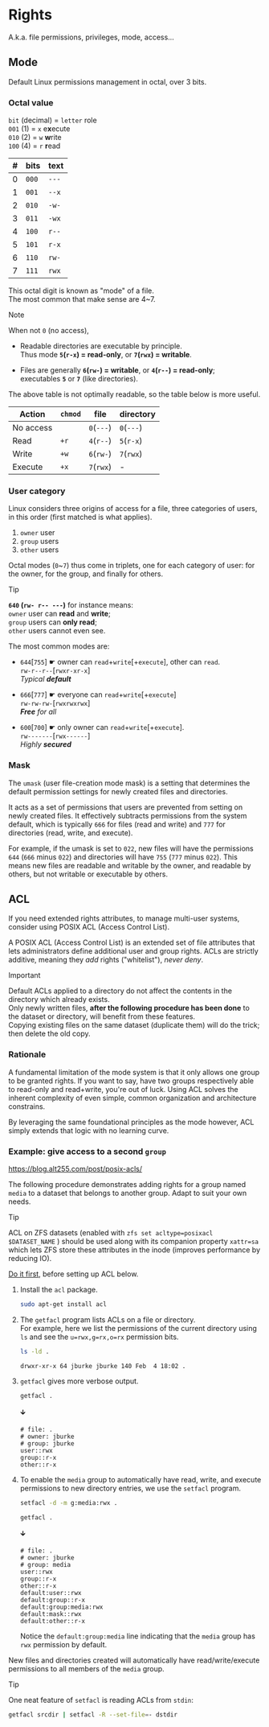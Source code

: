 # Rights

A.k.a. file permissions, privileges, mode, access…





## Mode

Default Linux permissions management in octal, over 3 bits.




### Octal value

`bit` (decimal) = `letter` role  
`001` (1) = `x` e**x**ecute  
`010` (2) = `w` **w**rite  
`100` (4) = `r` **r**ead  

| # | bits | text
|---|------|-----
| 0 | `000` | `---`
| 1 | `001` | `--x`
| 2 | `010` | `-w-`
| 3 | `011` | `-wx`
| 4 | `100` | `r--`
| 5 | `101` | `r-x`
| 6 | `110` | `rw-`
| 7 | `111` | `rwx`

This octal digit is known as "mode" of a file.  
The most common that make sense are 4~7. 

> [!Note]
> When not `0` (no access),
> 
> - Readable directories are executable by principle.  
> Thus mode **`5`(`r-x`) = read-only**, or **`7`(`rwx`) = writable**.  
>
> - Files are generally **`6`(`rw-`) = writable**, or **`4`(`r--`) = read-only**;  
> executables **`5`** or **`7`** (like directories).

The above table is not optimally readable, so the table below is more useful.

| Action |`chmod`| file       | directory
|--------|-------|------------|-----------
| No access |    | `0`(`---`) | `0`(`---`) 
| Read   | `+r`  | `4`(`r--`) | `5`(`r-x`)
| Write  | `+w`  | `6`(`rw-`) | `7`(`rwx`)
| Execute| `+x`  | `7`(`rwx`) | -




### User category

Linux considers three origins of access for a file, three categories of users, in this order (first matched is what applies).

1. `owner` user
2. `group` users
3. `other` users

Octal modes (`0`~`7`) thus come in triplets, one for each category of user: for the owner, for the group, and finally for others.

> [!Tip]  
> **`640` (`rw- r-- ---`)** for instance means:  
> `owner` user can **read** and **write**;  
> `group` users can **only read**;  
> `other` users cannot even see.

The most common modes are:

- `644`\[`755`\] ☛ owner can `read`+`write`\[+`execute`\], other can `read`.  
`rw-r--r--`\[`rwxr-xr-x`\]  
*Typical **default***

- `666`\[`777`\] ☛ everyone can `read`+`write`\[+`execute`\]  
`rw-rw-rw-`\[`rwxrwxrwx`\]  
***Free** for all*

- `600`\[`700`\] ☛ only owner can `read`+`write`\[+`execute`\].  
`rw-------`\[`rwx------`\]  
*Highly **secured***




### Mask

The `umask` (user file-creation mode mask) is a setting that determines the default permission settings for newly created files and directories.

It acts as a set of permissions that users are prevented from setting on newly created files. It effectively subtracts permissions from the system default, which is typically `666` for files (read and write) and `777` for directories (read, write, and execute).

For example, if the umask is set to `022`, new files will have the permissions `644` (`666` minus `022`) and directories will have `755` (`777` minus `022`). This means new files are readable and writable by the owner, and readable by others, but not writable or executable by others.





## ACL

If you need extended rights attributes, to manage multi-user systems, consider using POSIX ACL (Access Control List).

A POSIX ACL (Access Control List) is an extended set of file attributes that lets administrators define additional user and group rights. ACLs are strictly additive, meaning they *add* rights ("whitelist"), *never deny*.

> [!Important]
> Default ACLs applied to a directory do not affect the contents in the directory which already exists.  
> Only newly written files, **after the following procedure has been done** to the dataset or directory, will benefit from these features.  
> Copying existing files on the same dataset (duplicate them) will do the trick; then delete the old copy.




### Rationale

A fundamental limitation of the mode system is that it only allows one group to be granted rights. If you want to say, have two groups respectively able to read-only and read+write, you're out of luck. Using ACL solves the inherent complexity of even simple, common organization and architecture constrains.

By leveraging the same foundational principles as the mode however, ACL simply extends that logic with no learning curve.




### Example: give access to a second `group`

https://blog.alt255.com/post/posix-acls/

The following procedure demonstrates adding rights for a group named `media` to a dataset that belongs to another group. Adapt to suit your own needs.

> [!Tip]  
> ACL on ZFS datasets (enabled with `zfs set acltype=posixacl $DATASET_NAME` ) should be used along with its companion property `xattr=sa` which lets ZFS store these attributes in the inode (improves performance by reducing IO).
> 
> [Do it first](../Storage/FS/ZFS/Share.md#permissions), before setting up ACL below.

1. Install the `acl` package.

    ```sh
    sudo apt-get install acl
    ```


1. The `getfacl` program lists ACLs on a file or directory.  
For example, here we list the permissions of the current directory using `ls` and see the `u=rwx,g=rx,o=rx` permission bits.

    ```sh
    ls -ld .
    ```

    ```
    drwxr-xr-x 64 jburke jburke 140 Feb  4 18:02 .
    ```


1. `getfacl` gives more verbose output.

    ```sh
    getfacl .
    ```  
    🡳
    ```
    # file: .
    # owner: jburke
    # group: jburke
    user::rwx
    group::r-x
    other::r-x
    ```


1. To enable the `media` group to automatically have read, write, and execute permissions to new directory entries, we use the `setfacl` program.

    ```sh
    setfacl -d -m g:media:rwx .

    getfacl .
    ```
    🡳
    ```
    # file: .
    # owner: jburke
    # group: media
    user::rwx
    group::r-x
    other::r-x
    default:user::rwx
    default:group::r-x
    default:group:media:rwx
    default:mask::rwx
    default:other::r-x
    ```

    Notice the `default:group:media` line indicating that the `media` group has `rwx` permission by default.

New files and directories created will automatically have read/write/execute permissions to all members of the `media` group.


> [!Tip]  
> One neat feature of `setfacl` is reading ACLs from `stdin`:
> 
> ```sh
> getfacl srcdir | setfacl -R --set-file=- dstdir
> ```













